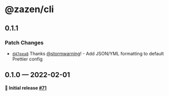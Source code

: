 # @zazen/cli

## 0.1.1

### Patch Changes

- [`d47eea8`](https://github.com/stormwarning/zazen/commit/d47eea8ef9353d7f323795da183b48ffcfc846ce) Thanks [@stormwarning](https://github.com/stormwarning)! - Add JSON/YML formatting to default Prettier config

## 0.1.0 — 2022-02-01

#### 🎉 Initial release [#71](https://github.com/stormwarning/zazen/pull/71)
